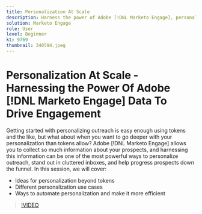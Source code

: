 ```yaml
---
title: Personalization At Scale
description: Harness the power of Adobe [!DNL Marketo Engage], personalize beyond tokens.
solution: Marketo Engage
role: User
level: Beginner
kt: 9769
thumbnail: 340594.jpeg
---
```

# Personalization At Scale - Harnessing the Power Of Adobe [!DNL Marketo Engage] Data To Drive Engagement

Getting started with personalizing outreach is easy enough using tokens and the like, but what about when you want to go deeper with your personalization than tokens allow? Adobe [!DNL Marketo Engage] allows you to collect so much information about your prospects, and harnessing this information can be one of the most powerful ways to personalize outreach, stand out in cluttered inboxes, and help progress prospects down the funnel. In this session, we will cover:

* Ideas for personalization beyond tokens
* Different personalization use cases
* Ways to automate personalization and make it more efficient

>[!VIDEO](https://video.tv.adobe.com/v/340594/?quality=12&learn=on)
